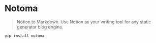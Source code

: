 # Notoma

> Notion to Markdown. 
> Use Notion as your writing tool for any static generator blog engine.

```
pip install notoma
```

